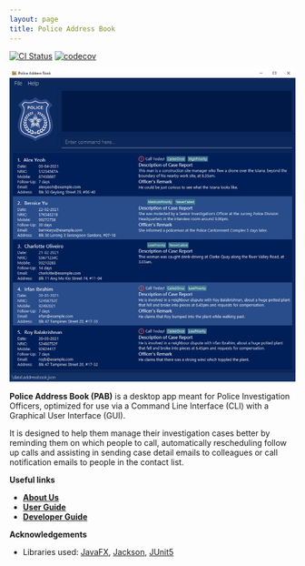 ```yaml
---
layout: page
title: Police Address Book
---
```


[![CI Status](https://github.com/AY2021S2-TIC4002-F18-1/tp2/workflows/Java%20CI/badge.svg)](https://github.com/AY2021S2-TIC4002-F18-1/tp2/actions)
[![codecov](https://codecov.io/gh/AY2021S2-TIC4002-F18-1/tp2/branch/master/graph/badge.svg)](https://codecov.io/gh/AY2021S2-TIC4002-F18-1/tp2)

![Ui](images/Ui.png)

**Police Address Book (PAB)** is a desktop app meant for Police Investigation Officers, optimized for use via a Command Line Interface (CLI) with a Graphical User Interface (GUI).

It is designed to help them manage their investigation cases better by reminding them on which people to call, automatically rescheduling follow up calls and assisting in sending case detail emails to colleagues or call notification emails to people in the contact list.

**Useful links**

* [**About Us**](AboutUs.html)
* [**User Guide**](UserGuide.html)
* [**Developer Guide**](DeveloperGuide.html)

**Acknowledgements**

* Libraries used: [JavaFX](https://openjfx.io/), [Jackson](https://github.com/FasterXML/jackson), [JUnit5](https://github.com/junit-team/junit5)
